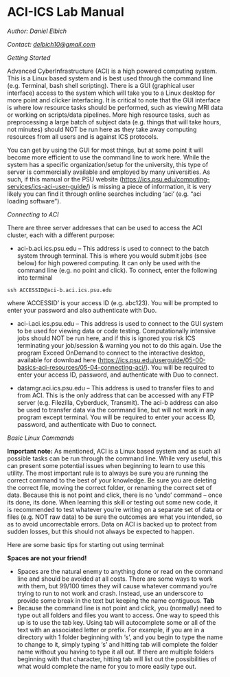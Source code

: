 # ACI-ICS Lab Manual
*Author: Daniel Elbich*

*Contact: delbich10@gmail.com*

*Getting Started*

Advanced CyberInfrastructure (ACI) is a high powered computing system. This is a Linux based system and is best used through the command line (e.g. Terminal, bash shell scripting). There is a GUI (graphical user interface) access to the system which will take you to a Linux desktop for more point and clicker interfacing. It is critical to note that the GUI interface is where low resource tasks should be performed, such as viewing MRI data or working on scripts/data pipelines. More high resource tasks, such as preprocessing a large batch of subject data (e.g. things that will take hours, not minutes) should NOT be run here as they take away computing resources from all users and is against ICS protocols. 

You can get by using the GUI for most things, but at some point it will become more efficient to use the command line to work here. While the system has a specific organization/setup for the university, this type of server is commercially available and employed by many universities. As such, if this manual or the PSU website (https://ics.psu.edu/computing-services/ics-aci-user-guide/) is missing a piece of information, it is very likely you can find it through online searches including ‘aci’ (e.g. “aci loading software”).


*Connecting to ACI*

There are three server addresses that can be used to access the ACI cluster, each with a different purpose:
- aci-b.aci.ics.psu.edu – This address is used to connect to the batch system through terminal. This is where you would submit jobs (see below) for high powered computing. It can only be used with the command line (e.g. no point and click). To connect, enter the following into terminal

```ssh ACCESSID@aci-b.aci.ics.psu.edu```

where ‘ACCESSID’ is your access ID (e.g. abc123). You will be prompted to enter your password and also authenticate with Duo.

- aci-i.aci.ics.psu.edu – This address is used to connect to the GUI system to be used for viewing data or code testing. Computationally intensive jobs should NOT be run here, and if this is ignored you risk ICS terminating your job/session & warning you not to do this again. Use the program Exceed OnDemand to connect to the interactive desktop, available for download here (https://ics.psu.edu/userguide/05-00-basics-aci-resources/05-04-connecting-aci/). You will be required to enter your access ID, password, and authenticate with Duo to connect.

- datamgr.aci.ics.psu.edu – This address is used to transfer files to and from ACI. This is the only address that can be accessed with any FTP server (e.g. Filezilla, Cyberduck, Transmit). The aci-b address can also be used to transfer data via the command line, but will not work in any program except terminal. You will be required to enter your access ID, password, and authenticate with Duo to connect.

*Basic Linux Commands*

**Important note:**
As mentioned, ACI is a Linux based system and as such all possible tasks can be run through the command line. While very useful, this can present some potential issues when beginning to learn to use this utility. The most important rule is to always be sure you are running the correct command to the best of your knowledge. Be sure you are deleting the correct file, moving the correct folder, or renaming the correct set of data. Because this is not point and click, there is no ‘undo’ command – once its done, its done. When learning this skill or testing out some new code, it is recommended to test whatever you’re writing on a separate set of data or files (e.g. NOT raw data) to be sure the outcomes are what you intended, so as to avoid uncorrectable errors. Data on ACI is backed up to protect from sudden losses, but this should not always be expected to happen.

Here are some basic tips for starting out using terminal:

**Spaces are not your friend!**
- Spaces are the natural enemy to anything done or read on the command line and should be avoided at all costs. There are some ways to work with them, but 99/100 times they will cause whatever command you’re trying to run to not work and crash. Instead, use an underscore to provide some break in the text but keeping the name contiguous.
**Tab**
- Because the command line is not point and click, you (normally) need to type out all folders and files you want to access. One way to speed this up is to use the tab key. Using tab will autocomplete some or all of the text with an associated letter or prefix. For example, if you are in a directory with 1 folder beginning with ‘s’, and you begin to type the name to change to it, simply typing ‘s’ and hitting tab will complete the folder name without you having to type it all out. If there are multiple folders beginning with that character, hitting tab will list out the possibilities of what would complete the name for you to more easily type out.



